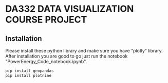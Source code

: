 # DA332 DATA VISUALIZATION COURSE PROJECT
## Installation
Please install these python library and make sure you have "plotly" library.
After installation you are good to go just run the notebook "PowerEnergy_Code_notebook.ipynb".

```bash
pip install geopandas
pip install plotnine 

